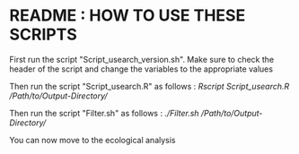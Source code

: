 # README : HOW TO USE THESE SCRIPTS


First run the script "Script_usearch_version.sh". Make sure to check the header of the script and change the variables to the appropriate values

Then run the script "Script_usearch.R" as follows : *Rscript Script_usearch.R /Path/to/Output-Directory/*

Then run the script "Filter.sh" as follows : *./Filter.sh /Path/to/Output-Directory/*

You can now move to the ecological analysis
